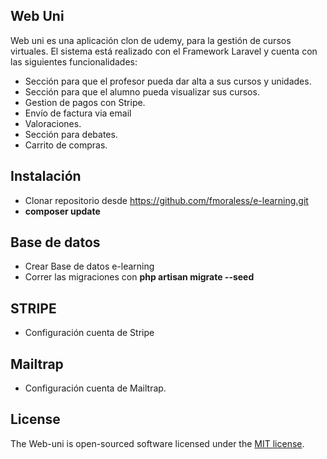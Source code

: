 

## Web Uni

Web uni es una aplicación clon de udemy, para la gestión de cursos virtuales.
El sistema está realizado con el Framework Laravel y cuenta con las siguientes funcionalidades:

- Sección para que el profesor pueda dar alta a sus cursos y unidades.
- Sección para que el alumno pueda visualizar sus cursos.
- Gestion de pagos con Stripe.
- Envío de factura via email
- Valoraciones.
- Sección para debates.
- Carrito de compras.



## Instalación

- Clonar repositorio desde https://github.com/fmoraless/e-learning.git
- **composer update**



## Base de datos

- Crear Base de datos e-learning
- Correr las migraciones con **php artisan migrate --seed**

## STRIPE

- Configuración cuenta de Stripe

## Mailtrap

- Configuración cuenta de Mailtrap.


## License

The Web-uni is open-sourced software licensed under the [MIT license](https://opensource.org/licenses/MIT).
